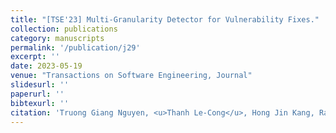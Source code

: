 ```yaml
---
title: "[TSE'23] Multi-Granularity Detector for Vulnerability Fixes."
collection: publications
category: manuscripts
permalink: '/publication/j29'
excerpt: ''
date: 2023-05-19
venue: "Transactions on Software Engineering, Journal"
slidesurl: ''
paperurl: ''
bibtexurl: ''
citation: 'Truong Giang Nguyen, <u>Thanh Le-Cong</u>, Hong Jin Kang, Ratnadira Widyasari, Chengran Yang, Zhipeng Zhao, Bowen Xu, Jiayuan Zhou, Xin Xia, Ahmed Hassan, <u>Xuan-Bach D. Le</u>, David Lo'
---
```

